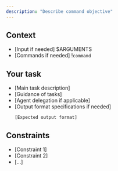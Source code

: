 ```yaml
---
description: "Describe command objective"
---
```


## Context

- [Input if needed] $ARGUMENTS
- [Commands if needed] !`command`

## Your task

- [Main task description]
- [Guidance of tasks]
- [Agent delegation if applicable]
- [Output format specifications if needed]
  ```
  [Expected output format]
  ```

## Constraints

- [Constraint 1]
- [Constraint 2]
- [...]
